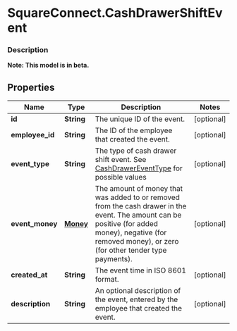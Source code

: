 # SquareConnect.CashDrawerShiftEvent

### Description
**Note: This model is in beta.**



## Properties
Name | Type | Description | Notes
------------ | ------------- | ------------- | -------------
**id** | **String** | The unique ID of the event. | [optional] 
**employee_id** | **String** | The ID of the employee that created the event. | [optional] 
**event_type** | **String** | The type of cash drawer shift event. See [CashDrawerEventType](#type-cashdrawereventtype) for possible values | [optional] 
**event_money** | [**Money**](Money.md) | The amount of money that was added to or removed from the cash drawer in the event. The amount can be positive (for added money), negative (for removed money), or zero (for other tender type payments). | [optional] 
**created_at** | **String** | The event time in ISO 8601 format. | [optional] 
**description** | **String** | An optional description of the event, entered by the employee that created the event. | [optional] 


